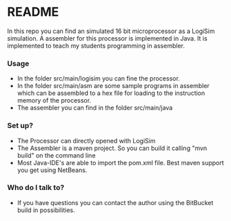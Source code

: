 # README #

In this repo you can find an simulated 16 bit microprocessor as a LogiSim simulation.
A assembler for this processor is implemented in Java. It is implemented to teach my students programming in assembler.

### Usage ###

* In the folder src/main/logisim you can fine the processor.
* In the folder src/main/asm are some sample programs in assembler which can be assembled to a hex file for loading to the instruction memory of the processor.
* The assembler you can find in the folder src/main/java

### Set up? ###

* The Processor can directly opened with LogiSim
* The Assembler is a maven project. So you can build it calling "mvn build" on the command line
* Most Java-IDE's are able to import the pom.xml file. Best maven support you get using NetBeans.

### Who do I talk to? ###

* If you have questions you can contact the author using the BitBucket build in possibilities.
